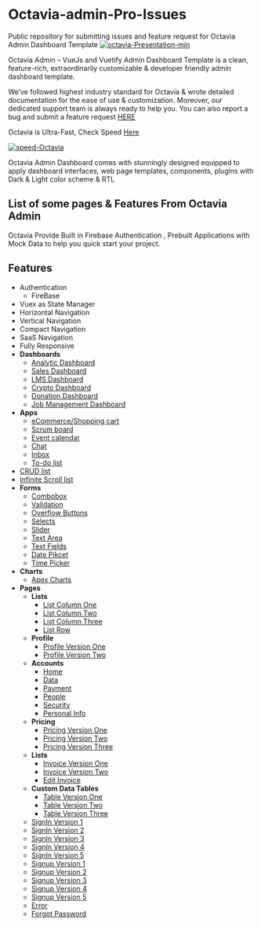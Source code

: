 # Octavia-admin-Pro-Issues
Public repository   for submitting issues and feature request for Octavia Admin Dashboard Template 
<a href="">![octavia-Presentation-min](https://i.ibb.co/8MMThXV/octavia-Presentation-min.jpg)</a>

Octavia Admin – VueJs and Vuetify Admin Dashboard Template is a clean, feature-rich, extraordinarily customizable & developer friendly admin dashboard template.

We’ve followed highest industry standard for Octavia & wrote detailed documentation for the ease of use & customization. Moreover, our dedicated support team is always ready to help you. You can also report a bug and submit a feature request [HERE](http://)

Octavia is Ultra-Fast, Check Speed [Here](https://gtmetrix.com/reports/www.octavia.ui-lib.com/SWd6ZIcb/)

[![speed-Octavia](https://i.ibb.co/6mytHqp/speed-Octavia.png)](https://gtmetrix.com/reports/www.octavia.ui-lib.com/SWd6ZIcb/)

Octavia Admin Dashboard comes with stunningly designed equipped to apply dashboard interfaces, web page templates, components, plugins with Dark & Light color scheme & RTL

## List of some pages & Features From Octavia Admin

<div class="" style="">

Octavia Provide Built in Firebase Authentication , Prebuilt Applications with Mock Data to help you quick start your project.

## Features

*   Authentication
    *   FireBase
*   Vuex as State Manager
*   Horizontal Navigation
*   Vertical Navigation
*   Compact Navigation
*   SaaS Navigation
*   Fully Responsive
*   **Dashboards**
    *   <a href="" target="_blank">Analytic Dashboard</a>
    *   <a href="" target="_blank">Sales Dashboard</a>
    *   <a href="" target="_blank">LMS Dashboard</a>
    *   <a href="" target="_blank">Crypto Dashboard</a>
    *   <a href="" target="_blank">Donation Dashboard</a>
    *   <a href="" target="_blank">Job Management Dashboard</a>
*   **Apps**
    *   <a href="">eCommerce/Shopping cart</a>
    *   <a href="" rel="">Scrum board</a>
    *   <a href="" rel="">Event calendar</a>
    *   <a href="" rel="">Chat</a>
    *   <a href="" rel="">Inbox</a>
    *   <a href="" rel="">To-do list</a>
*   <a href="" rel="">CRUD list</a>
*   [Infinite Scroll list](https://matx-react.ui-lib.com/infinite-scroll)
*   **Forms**
    *   <a href="" rel="">Combobox</a>
    *   <a href="" rel="">Validation</a>
    *   <a href="" rel="">Overflow Buttons</a>
    *   <a href="" rel="">Selects</a>
    *   <a href="" rel="">Slider</a>
    *   <a href="" rel="">Text Area</a>
    *   <a href="" rel="">Text Fields</a>
    *   <a href="" rel="">Date Pikcet</a>
    *   <a href="" rel="">Time Picker</a>
*   **Charts**
    *   [Apex Charts](https://matx-react.ui-lib.com/charts/echarts)
*   **Pages**
    *   **Lists**
        *   <a href="" rel="">List Column One</a>
        *   <a href="" rel="">List Column Two</a>
        *   <a href="" rel="">List Column Three</a>
        *   <a href="" rel="">List Row</a>
    *   **Profile**
        *   <a href="" rel="">Profile Version One</a>
        *   <a href="" rel="">Profile Version Two</a>
    *   **Accounts**
        *   <a href="" rel="">Home</a>
        *   <a href="" rel="">Data</a>
        *   <a href="" rel="">Payment</a>
        *   <a href="" rel="">People</a>
        *   <a href="" rel="">Security</a>
        *   <a href="" rel="">Personal Info</a>
    *   **Pricing**
        *   <a href="" rel="">Pricing Version One</a>
        *   <a href="" rel="">Pricing Version Two</a>
        *   <a href="" rel="">Pricing Version Three</a>
    *   **Lists**
        *   <a href="" rel="">Invoice Version One</a>
        *   <a href="" rel="">Invoice Version Two</a>
        *   <a href="" rel="">Edit Invoice</a>
    *   **Custom Data Tables**
        *   <a href="" rel="">Table Version One</a>
        *   <a href="" rel="">Table Version Two</a>
        *   <a href="" rel="">Table Version Three</a>
    *   <a href="" rel="">SignIn Version 1</a>
    *   <a href="" rel="">SignIn Version 2</a>
    *   <a href="" rel="">SignIn Version 3</a>
    *   <a href="" rel="">SignIn Version 4</a>
    *   <a href="" rel="">SignIn Version 5</a>
    *   <a href="" rel="">Signup Version 1</a>
    *   <a href="" rel="">Signup Version 2</a>
    *   <a href="" rel="">Signup Version 3</a>
    *   <a href="" rel="">Signup Version 4</a>
    *   <a href="" rel="">Signup Version 5</a>
    *   <a href="" rel="">Error</a>
    *   <a href="" rel="">Forgot Password</a>

</div>
